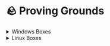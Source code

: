 # 🪨 Proving Grounds



<details>

<summary>Windows Boxes</summary>

[https://app.gitbook.com/s/K9ypgFnQbnC0ifl3hOms/](https://app.gitbook.com/s/K9ypgFnQbnC0ifl3hOms/) (Helpdesk)

[https://app.gitbook.com/s/GCVlbbrFxN38nZXPDpwf/](https://app.gitbook.com/s/GCVlbbrFxN38nZXPDpwf/) (Squid)

[https://app.gitbook.com/s/C01qT6YExS9JZIncykrV/](https://app.gitbook.com/s/C01qT6YExS9JZIncykrV/) (Slort)

[https://app.gitbook.com/s/ZQl9kALjcfNuYSSZ9equ/](https://app.gitbook.com/s/ZQl9kALjcfNuYSSZ9equ/) (AuthBy)

[https://app.gitbook.com/s/YHYrY7W6LPyh4URSZJKR/](https://app.gitbook.com/s/YHYrY7W6LPyh4URSZJKR/) (UT99)

[https://app.gitbook.com/s/IXE4S9y1bygoobC2q1Bz/](https://app.gitbook.com/s/IXE4S9y1bygoobC2q1Bz/) (MeatHead)

[https://app.gitbook.com/s/jVmUn0w3TYqT1Knlw8lm/](https://app.gitbook.com/s/jVmUn0w3TYqT1Knlw8lm/) (Jacko)

[https://app.gitbook.com/s/FBsiDeuhN5SJcOCFJbtD/](https://app.gitbook.com/s/FBsiDeuhN5SJcOCFJbtD/) (Medjed)

[https://app.gitbook.com/s/OiYeAgWrKhs3IFUVtBvE/](https://app.gitbook.com/s/OiYeAgWrKhs3IFUVtBvE/) (Algeron)

[https://app.gitbook.com/s/vEWmwhPu1JM5EGWdnahY/](https://app.gitbook.com/s/vEWmwhPu1JM5EGWdnahY/) (Hutch)

[https://app.gitbook.com/s/8orEMrbW2JUz78N6Vl5G/](https://app.gitbook.com/s/8orEMrbW2JUz78N6Vl5G/) (Heist)

[https://app.gitbook.com/s/wbAlFk105Y78ce4THBOF/](https://app.gitbook.com/s/wbAlFk105Y78ce4THBOF/) (Shenzi)

[https://app.gitbook.com/s/v5OsoS0EWRil2VLfWYhH/](https://app.gitbook.com/s/v5OsoS0EWRil2VLfWYhH/) (DVR4)

[https://app.gitbook.com/s/W4W90VbfwmNDIWm2WPEp/](https://app.gitbook.com/s/W4W90VbfwmNDIWm2WPEp/) (Internal)

[https://app.gitbook.com/s/hNEcBmjpao37mR29JPHE/](https://app.gitbook.com/s/hNEcBmjpao37mR29JPHE/) (Craft)

[https://app.gitbook.com/s/lZur7K7xtsvD24g4uC0i/](https://app.gitbook.com/s/lZur7K7xtsvD24g4uC0i/) (Vault)

[https://app.gitbook.com/s/4U1NNQrWb9ufKJfcmfSh/](https://app.gitbook.com/s/4U1NNQrWb9ufKJfcmfSh/) (BillyBoss)

</details>

<details>

<summary>Linux Boxes</summary>

[https://app.gitbook.com/s/wHYOvbdHNwGOuZd2n6gr/](https://app.gitbook.com/s/wHYOvbdHNwGOuZd2n6gr/) ClamAV

[https://app.gitbook.com/s/mPoKCpZdSCffj6BrQd5E/](https://app.gitbook.com/s/mPoKCpZdSCffj6BrQd5E/) (Tico)

[https://app.gitbook.com/s/310NcblqaUCJmfHwBzpS/](https://app.gitbook.com/s/310NcblqaUCJmfHwBzpS/) (Fail)

[https://app.gitbook.com/s/Kc58zAyg2kLPcEufCTKM/](https://app.gitbook.com/s/Kc58zAyg2kLPcEufCTKM/) (Nibbles)

[https://app.gitbook.com/s/96p809Ozq1VcQhkPihQM/](https://app.gitbook.com/s/96p809Ozq1VcQhkPihQM/) (Banzai)

[https://app.gitbook.com/s/x7pGGgP03A1fT5JYoK4x/](https://app.gitbook.com/s/x7pGGgP03A1fT5JYoK4x/) (Hunit)&#x20;

[https://app.gitbook.com/s/mhr763Ci2woUpr6Yqlcb/](https://app.gitbook.com/s/mhr763Ci2woUpr6Yqlcb/) (Zino)

[https://app.gitbook.com/s/T0DLK4K3gjJszy3E0i4n/](https://app.gitbook.com/s/T0DLK4K3gjJszy3E0i4n/) (Peppo)

[https://app.gitbook.com/s/Tn82w6MG57eLAc1baUIU/](https://app.gitbook.com/s/Tn82w6MG57eLAc1baUIU/) (Dibble)

[https://app.gitbook.com/s/UTdjP9TnDvMbrDBBn1TP/](https://app.gitbook.com/s/UTdjP9TnDvMbrDBBn1TP/) (Hetemit)

[https://app.gitbook.com/s/FXeC5YxTHfutkog2Ggfm/](https://app.gitbook.com/s/FXeC5YxTHfutkog2Ggfm/) (Sybaris)

[https://app.gitbook.com/s/QXfOd76EuPXyoys26B8t/](https://app.gitbook.com/s/QXfOd76EuPXyoys26B8t/) (ZenPhoto)

[https://app.gitbook.com/s/cG3oCXV6GXQITzoSNBJK/](https://app.gitbook.com/s/cG3oCXV6GXQITzoSNBJK/) (Readys)

[https://app.gitbook.com/s/9ZhHLW6UHCc9jXkN3TH8/](https://app.gitbook.com/s/9ZhHLW6UHCc9jXkN3TH8/) (Nukem)

[https://app.gitbook.com/s/amFA7J4nNsTZ73zrcmaP/](https://app.gitbook.com/s/amFA7J4nNsTZ73zrcmaP/) (Walla)

[https://app.gitbook.com/s/NqSeRIT07wo7VVQsKcBx/](https://app.gitbook.com/s/NqSeRIT07wo7VVQsKcBx/) (Pelican)

[https://app.gitbook.com/s/pnAsCoAs8vkn5abiWhHv/](https://app.gitbook.com/s/pnAsCoAs8vkn5abiWhHv/) (Snookums)

[https://app.gitbook.com/s/JBt7KLcr4aEG0XScc3ch/](https://app.gitbook.com/s/JBt7KLcr4aEG0XScc3ch/) (Exfiltrated)

[https://app.gitbook.com/s/PPrsDrbyC4YydBU5zpoo/](https://app.gitbook.com/s/PPrsDrbyC4YydBU5zpoo/) (Twiggy)

[https://app.gitbook.com/s/UlbUGvFgNk6Fya0ukCCt/](https://app.gitbook.com/s/UlbUGvFgNk6Fya0ukCCt/) (Bratarina)

[https://app.gitbook.com/s/7KOl5w796cAvJxkQVwQm/](https://app.gitbook.com/s/7KOl5w796cAvJxkQVwQm/) (BlackGate)

[https://app.gitbook.com/s/wJtmMa5J3G5dhaVKNae2/](https://app.gitbook.com/s/wJtmMa5J3G5dhaVKNae2/) (Sirol)

</details>
